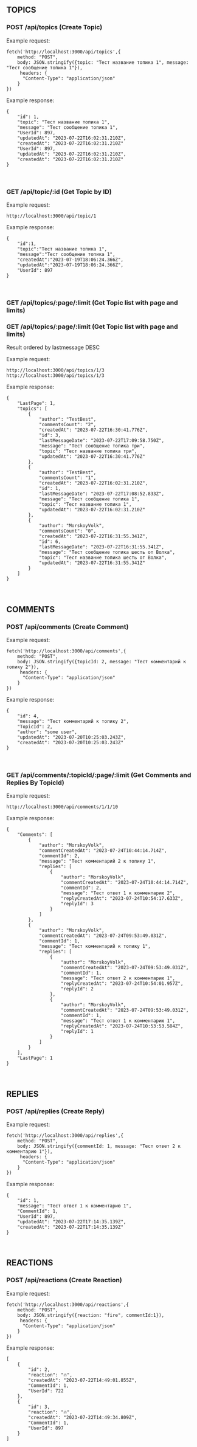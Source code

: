 ## TOPICS
### POST /api/topics (Create Topic)
Example request:
```
fetch('http://localhost:3000/api/topics',{
	method: "POST",
	body: JSON.stringify({topic: "Тест название топика 1", message: "Тест сообщение топика 1"}),
	 headers: {
      "Content-Type": "application/json"
    }
})
```
Example response:

```
{
    "id": 1,
    "topic": "Тест название топика 1",
    "message": "Тест сообщение топика 1",
    "UserId": 897,
    "updatedAt": "2023-07-22T16:02:31.210Z",
    "createdAt": "2023-07-22T16:02:31.210Z"
    "UserId": 897,
    "updatedAt": "2023-07-22T16:02:31.210Z",
    "createdAt": "2023-07-22T16:02:31.210Z"
}
```
<br>

### GET /api/topic/:id (Get Topic by ID)

Example request:
```
http://localhost:3000/api/topic/1
```
Example response:

```
{
    "id":1,
    "topic":"Тест название топика 1",
    "message":"Тест сообщение топика 1",
    "createdAt":"2023-07-19T18:06:24.366Z",
    "updatedAt":"2023-07-19T18:06:24.366Z",
    "UserId": 897
}

```
</br>

### GET /api/topics/:page/:limit (Get Topic list with page and limits)
### GET /api/topics/:page/:limit (Get Topic list with page and limits)

Result ordered by lastmessage DESC

Example request:
```
http://localhost:3000/api/topics/1/3
http://localhost:3000/api/topics/1/3
```
Example response:

```
{
    "LastPage": 1,
    "topics": [
        {
            "author": "TestBest",
            "commentsCount": "2",
            "createdAt": "2023-07-22T16:30:41.776Z",
            "id": 3,
            "lastMessageDate": "2023-07-22T17:09:58.750Z",
            "message": "Тест сообщение топика три",
            "topic": "Тест название топика три",
            "updatedAt": "2023-07-22T16:30:41.776Z"
        },
        {
            "author": "TestBest",
            "commentsCount": "1",
            "createdAt": "2023-07-22T16:02:31.210Z",
            "id": 1,
            "lastMessageDate": "2023-07-22T17:08:52.833Z",
            "message": "Тест сообщение топика 1",
            "topic": "Тест название топика 1",
            "updatedAt": "2023-07-22T16:02:31.210Z"
        },
        {
            "author": "MorskoyVolk",
            "commentsCount": "0",
            "createdAt": "2023-07-22T16:31:55.341Z",
            "id": 6,
            "lastMessageDate": "2023-07-22T16:31:55.341Z",
            "message": "Тест сообщение топика шесть от Волка",
            "topic": "Тест название топика шесть от Волка",
            "updatedAt": "2023-07-22T16:31:55.341Z"
        }
    ]
}

```
</br>

## COMMENTS
### POST /api/comments (Create Comment)

Example request:
```
fetch('http://localhost:3000/api/comments',{
	method: "POST",
	body: JSON.stringify({topicId: 2, message: "Тест комментарий к топику 2"}),
	 headers: {
      "Content-Type": "application/json"
    }
})
```
Example response:

```
{
    "id": 4,
    "message": "Тест комментарий к топику 2",
    "TopicId": 2,
    "author": "some user",
    "updatedAt": "2023-07-20T10:25:03.243Z",
    "createdAt": "2023-07-20T10:25:03.243Z"
}
```
<br>

### GET /api/comments/:topicId/:page/:limit (Get Comments and Replies By TopicId)

Example request:
```
http://localhost:3000/api/comments/1/1/10
```
Example response:

```
{
    "Comments": [
        {
            "author": "MorskoyVolk",
            "commentCreatedAt": "2023-07-24T10:44:14.714Z",
            "commentId": 2,
            "message": "Тест комментарий 2 к топику 1",
            "replies": [
                {
                    "author": "MorskoyVolk",
                    "commentCreatedAt": "2023-07-24T10:44:14.714Z",
                    "commentId": 2,
                    "message": "Тест ответ 1 к комментарию 2",
                    "replyCreatedAt": "2023-07-24T10:54:17.633Z",
                    "replyId": 3
                }
            ]
        },
        {
            "author": "MorskoyVolk",
            "commentCreatedAt": "2023-07-24T09:53:49.031Z",
            "commentId": 1,
            "message": "Тест комментарий к топику 1",
            "replies": [
                {
                    "author": "MorskoyVolk",
                    "commentCreatedAt": "2023-07-24T09:53:49.031Z",
                    "commentId": 1,
                    "message": "Тест ответ 2 к комментарию 1",
                    "replyCreatedAt": "2023-07-24T10:54:01.957Z",
                    "replyId": 2
                },
                {
                    "author": "MorskoyVolk",
                    "commentCreatedAt": "2023-07-24T09:53:49.031Z",
                    "commentId": 1,
                    "message": "Тест ответ 1 к комментарию 1",
                    "replyCreatedAt": "2023-07-24T10:53:53.584Z",
                    "replyId": 1
                }
            ]
        }
    ],
    "LastPage": 1
}
```
<br>

## REPLIES
### POST /api/replies (Create Reply)

Example request:
```
fetch('http://localhost:3000/api/replies',{
	method: "POST",
	body: JSON.stringify({commentId: 1, message: "Тест ответ 2 к комментарию 1"}),
	 headers: {
      "Content-Type": "application/json"
    }
})
```
Example response:

```
{
    "id": 1,
    "message": "Тест ответ 1 к комментарию 1",
    "CommentId": 1,
    "UserId": 897,
    "updatedAt": "2023-07-22T17:14:35.139Z",
    "createdAt": "2023-07-22T17:14:35.139Z"
}
```
<br>

## REACTIONS
### POST /api/reactions (Create Reaction)

Example request:
```
fetch('http://localhost:3000/api/reactions',{
	method: "POST",
	body: JSON.stringify({reaction: "fire", commentId:1}),
	 headers: {
      "Content-Type": "application/json"
    }
})
```
Example response:

```
[
    {
        "id": 2,
        "reaction": "🔥",
        "createdAt": "2023-07-22T14:49:01.855Z",
        "CommentId": 1,
        "UserId": 722
    },
    {
        "id": 3,
        "reaction": "🔥",
        "createdAt": "2023-07-22T14:49:34.809Z",
        "CommentId": 1,
        "UserId": 897
    }
]
```
<br>
